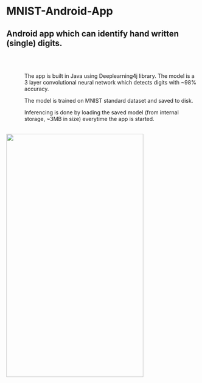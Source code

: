 # MNIST-Android-App
<h2>Android app which can identify hand written (single) digits.</h2> <br><br>
<ul>
<ol>The app is built in Java using Deeplearning4j library. The model is a 3 layer convolutional neural network which detects digits with ~98% accuracy.</ol>
<ol>The model is trained on MNIST standard dataset and saved to disk.</ol>
<ol>Inferencing is done by loading the saved model (from internal storage, ~3MB in size) everytime the app is started. </ol>
</ul>
<br>

<img align="middle" src="https://github.com/pawanpatil94/MNIST-Android-App/blob/master/Mnist-demo.gif" height=640px width=360px>
